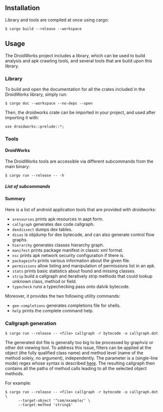 ## Installation

Library and tools are compiled at once using cargo:

```
$ cargo build --release --workspace
```

## Usage

The DroidWorks project includes a library, which can be used to build analysis
and apk crawling tools, and several tools that are build upon this library.

### Library

To build and open the documentation for all the crates included in the DroidWorks
library, simply run:

```
$ cargo doc --workspace --no-deps --open
```

Then, the droidworks crate can be imported in your project, and used after importing it with:

```
use droidworks::prelude::*;
```

### Tools

#### DroidWorks

The DroidWorks tools are accessible via different subcommands from the main
binary:

```
$ cargo run --release -- -h
```

##### List of subcommands

#### Summary

Here is a list of android application tools that are provided with droidworks:

 - `aresources` prints apk resources in aapt form.
 - `callgraph` generates dex code callgraph.
 - `dexdissect` dumps dex tables.
 - `disas` is objdump for dex bytecode, and can also generate control flow graphs.
 - `hierarchy` generates classes hierarchy graph.
 - `manifest` prints package manifest in classic xml format.
 - `nsc` prints apk network security configuration if there is.
 - `packageinfo` prints various information about the given file.
 - `permissions` allow listing and manipulation of permissions list in an apk.
 - `stats` prints basic statistics about found and missing classes.
 - `strip` build a callgraph and iteratively strip methods that could lookup unknown class, method or field.
 - `typecheck` runs a typechecking pass onto dalvik bytecode.

Moreover, it provides the two following utility commands:

 - `gen-completions` generates completions file for shells.
 - `help` prints the complete command help.

### Callgraph generation

```
$ cargo run --release -- <file> callgraph -r bytecode -o callgraph.dot
```

The generated dot file is generally too big to be processed by graphviz or other dot
viewing tool. To address this issue, filters can be applied at the object (the fully
qualified class name) and method level (name of the method solely, no argument),
independently. The parameter is a (single-line mode) regex whose syntax is described
[here](https://docs.rs/regex/1.5.4/regex/#syntax). The resulting callgraph then
contains all the paths of method calls leading to all the selected object methods.

For example:

```
$ cargo run --release -- <file> callgraph -r bytecode -o callgraph.dot \
      --target-object '^com/example/' \
      --target-method 'string$'
```
